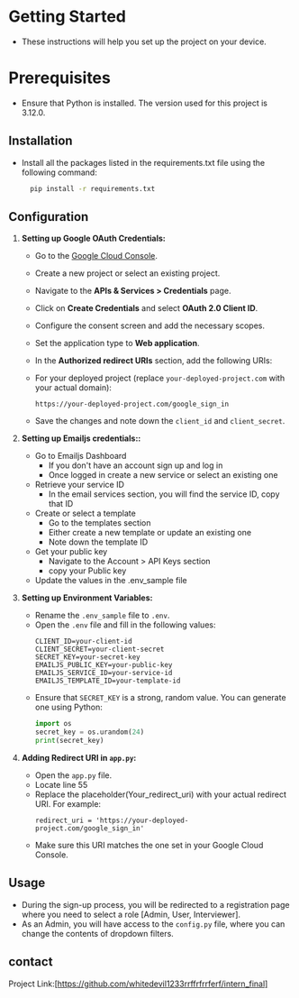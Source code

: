 
# Getting Started
 - These instructions will help you set up the project on your device.
# Prerequisites
- Ensure that Python is installed. The version used for this project is 3.12.0.    


## Installation

- Install all the packages listed in the requirements.txt file using the following command:
  ```sh
    pip install -r requirements.txt
  ```
    
## Configuration
1. **Setting up Google OAuth Credentials:**
    - Go to the [Google Cloud Console](https://console.cloud.google.com/).
    - Create a new project or select an existing project.
    - Navigate to the **APIs & Services > Credentials** page.
    - Click on **Create Credentials** and select **OAuth 2.0 Client ID**.
    - Configure the consent screen and add the necessary scopes.
    - Set the application type to **Web application**.
    - In the **Authorized redirect URIs** section, add the following URIs:
      
    - For your deployed project (replace `your-deployed-project.com` with your actual domain):

        ```
        https://your-deployed-project.com/google_sign_in
        ```
    - Save the changes and note down the `client_id` and `client_secret`.

2. **Setting up Emailjs credentials::**
    - Go to Emailjs Dashboard
        - If you don't have an account sign up and log in
        - Once logged in create a new service or select an existing one
    - Retrieve your service ID
      - In the email services section, you will find the service ID, copy that ID
    - Create or select a template
      - Go to the templates section 
      - Either create a new template or update an existing one 
      - Note down the template ID
    - Get your public key
      - Navigate to the Account > API Keys section
      - copy your Public key
    - Update the values in the .env_sample file

3. **Setting up Environment Variables:**
    - Rename the `.env_sample` file to `.env`.
    - Open the `.env` file and fill in the following values:
      ```env
      CLIENT_ID=your-client-id
      CLIENT_SECRET=your-client-secret
      SECRET_KEY=your-secret-key
      EMAILJS_PUBLIC_KEY=your-public-key
      EMAILJS_SERVICE_ID=your-service-id
      EMAILJS_TEMPLATE_ID=your-template-id
      ```
    - Ensure that `SECRET_KEY` is a strong, random value. You can generate one using Python:
      ```python
      import os
      secret_key = os.urandom(24)
      print(secret_key)
      ```
4. **Adding Redirect URI in `app.py`:**
    - Open the `app.py` file.
    - Locate line 55 
    - Replace the placeholder(Your_redirect_uri) with your actual redirect URI. For example:
      ```
      redirect_uri = 'https://your-deployed-project.com/google_sign_in'
      ```
    - Make sure this URI matches the one set in your Google Cloud Console.         
## Usage
- During the sign-up process, you will be redirected to a registration page where you need to select a role [Admin, User, Interviewer].
- As an Admin, you will have access to the `config.py` file, where you can change the contents of dropdown filters.
## contact
Project Link:[https://github.com/whitedevil1233rrffrfrrferf/intern_final]